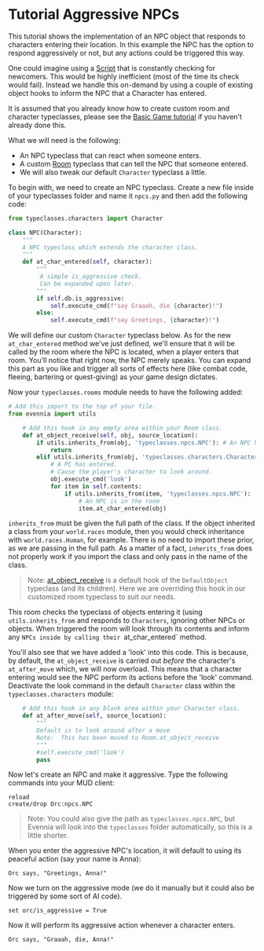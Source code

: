 # Tutorial Aggressive NPCs


This tutorial shows the implementation of an NPC object that responds to characters entering their location. In this example the NPC has the option to respond aggressively or not, but any actions could be triggered this way.

One could imagine using a [Script](./Scripts) that is constantly checking for newcomers. This would be highly inefficient (most of the time its check would fail). Instead we handle this on-demand by using a couple of existing object hooks to inform the NPC that a Character has entered.

It is assumed that you already know how to create custom room and character typeclasses, please see the [Basic Game tutorial](./Tutorial-for-basic-MUSH-like-game) if you haven't already done this.

What we will need is the following: 

- An NPC typeclass that can react when someone enters.
- A custom [Room](./Objects#rooms) typeclass that can tell the NPC that someone entered.
- We will also tweak our default `Character` typeclass a little. 

To begin with, we need to create an NPC typeclass. Create a new file inside of your typeclasses folder and name it `npcs.py` and then add the following code:

```python
from typeclasses.characters import Character 

class NPC(Character):
    """
    A NPC typeclass which extends the character class.
    """
    def at_char_entered(self, character):
        """
         A simple is_aggressive check. 
         Can be expanded upon later.
        """       
        if self.db.is_aggressive:
            self.execute_cmd(f"say Graaah, die {character}!")
        else:
            self.execute_cmd(f"say Greetings, {character}!")
```

We will define our custom `Character` typeclass below. As for the new `at_char_entered` method we've just defined, we'll ensure that it will be called by the room where the NPC is located, when a player enters that room.  You'll notice that right now, the NPC merely speaks.  You can expand this part as you like and trigger all sorts of effects here (like combat code, fleeing, bartering or quest-giving) as your game design dictates.

Now your `typeclasses.rooms` module needs to have the following added:

```python
# Add this import to the top of your file.
from evennia import utils

    # Add this hook in any empty area within your Room class.
    def at_object_receive(self, obj, source_location):
        if utils.inherits_from(obj, 'typeclasses.npcs.NPC'): # An NPC has entered
            return
        elif utils.inherits_from(obj, 'typeclasses.characters.Character'): 
            # A PC has entered.
            # Cause the player's character to look around.
            obj.execute_cmd('look')
            for item in self.contents:
                if utils.inherits_from(item, 'typeclasses.npcs.NPC'): 
                    # An NPC is in the room
                    item.at_char_entered(obj)
```

`inherits_from` must be given the full path of the class. If the object inherited a class from your `world.races` module, then you would check inheritance with `world.races.Human`, for example. There is no need to import these prior, as we are passing in the full path. As a matter of a fact, `inherits_from` does not properly work if you import the class and only pass in the name of the class.

> Note:  [at_object_receive](https://github.com/evennia/evennia/blob/master/evennia/objects/objects.py#L1529) is a default hook of the `DefaultObject` typeclass (and its children). Here we are overriding this hook in our customized room typeclass to suit our needs. 

This room checks the typeclass of objects entering it (using `utils.inherits_from` and responds to `Characters`, ignoring other NPCs or objects.  When triggered the room will look through its contents and inform any `NPCs inside by calling their `at_char_entered` method.

You'll also see that we have added a 'look' into this code. This is because, by default, the `at_object_receive` is carried out *before* the character's `at_after_move` which, we will now overload.  This means that a character entering would see the NPC perform its actions before the 'look' command. Deactivate the look command in the default `Character` class within the `typeclasses.characters` module: 

```python
    # Add this hook in any blank area within your Character class.
    def at_after_move(self, source_location):
        """
        Default is to look around after a move 
        Note:  This has been moved to Room.at_object_receive
        """
        #self.execute_cmd('look')
        pass
```

Now let's create an NPC and make it aggressive. Type the following commands into your MUD client:
```
reload
create/drop Orc:npcs.NPC
```

> Note: You could also give the path as `typeclasses.npcs.NPC`, but Evennia will look into the `typeclasses` folder automatically, so this is a little shorter.

When you enter the aggressive NPC's location, it will default to using its peaceful action (say your name is Anna):

```
Orc says, "Greetings, Anna!"
```

Now we turn on the aggressive mode (we do it manually but it could also be triggered by some sort of AI code). 

```
set orc/is_aggressive = True
```

Now it will perform its aggressive action whenever a character enters.

```
Orc says, "Graaah, die, Anna!"
```
